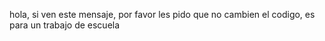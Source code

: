 hola, si ven este mensaje, por favor les pido que no cambien el codigo, es para un trabajo de escuela
